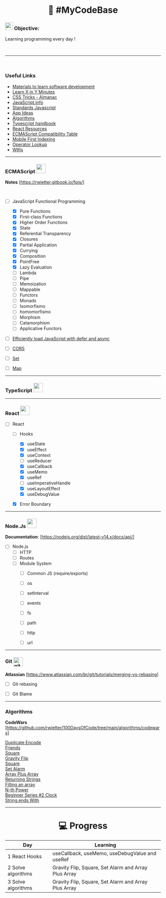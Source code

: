 
<h1 align="center">
   🚀 #MyCodeBase
</h1>



### <img src="https://img.icons8.com/cotton/64/000000/labyrinth.png" width="25"/> Objective:  

Learning programming every day !

<br/><hr/><br/>

### Useful Links

- [Materials to learn software development](https://gist.github.com/rwietter/5eea2f70f6f8461039061ad3d9efe075)
- [Learn X in Y Minutes](https://learnxinyminutes.com/)
- [CSS Tricks - Almanac](https://css-tricks.com/almanac/)
- [JavaScript.info](https://javascript.info/)
- [Standards Javascript](https://standardjs.com/rules.html)
- [App Ideas](https://github.com/florinpop17/app-ideas)
- [Algorithms](https://github.com/trekhleb/javascript-algorithms)
- [Typescript handbook](https://jorgedacostaza.gitbook.io/typescript-pt/project/compilation-context/tsconfig)
- [React Resources](https://reactresources.com/)
- [ECMAScript Compatibility Table](https://kangax.github.io/compat-table/es2016plus/)
- [Mobile First Indexing](https://developers.google.com/search/mobile-sites/mobile-first-indexing)
- [Operator Lookup](https://joshwcomeau.com/operator-lookup/)
- [Wtfjs](https://github.com/denysdovhan/wtfjs/blob/master/README-pt-br.md)


<hr>


### ECMAScript <img src="https://img.icons8.com/color/144/000000/javascript.png" width="30"/>

**Notes** [https://rwietter.gitbook.io/fpjs/]

<br/>

- [ ] JavaScript Functional Programming
  - [x] Pure Functions
  - [x] First-class Functions
  - [x] Higher Order Functions
  - [x] State
  - [x] Referential Transparency
  - [x] Closures
  - [x] Partial Application
  - [x] Currying
  - [x] Composition
  - [x] PointFree
  - [x] Lazy Evaluation
  - [ ] Lambda
  - [ ] Pipe
  - [ ] Memoization
  - [ ] Mappable
  - [ ] Functors
  - [ ] Monads
  - [ ] Isomorfismo
  - [ ] homomorfismo
  - [ ] Morphism
  - [ ] Catamorphism
  - [ ] Applicative Functors
- [ ] <a href="https://flaviocopes.com/javascript-async-defer/">Efficiently load JavaScript with defer and async</a>
- [ ] <a href="https://flaviocopes.com/cors/">CORS</a>
- [ ] <a href="#">Set</a>
- [ ] <a href="#">Map</a>


<hr>


### TypeScript <img src="https://img.icons8.com/color/144/000000/typescript.png" width="30"/>


<hr>


### React <img src="https://img.icons8.com/nolan/128/react-native.png" width="30"/>

- [ ] React
   - [ ] Hooks
      - [x] useState
      - [x] useEffect
      - [x] useContext
      - [ ] useReducer
      - [x] useCallback
      - [x] useMemo
      - [x] useRef
      - [ ] useImperativeHandle
      - [x] useLayoutEffect
      - [x] useDebugValue
   - [x] Error Boundary


<hr>


### Node.Js <img src="https://img.icons8.com/color/144/000000/nodejs.png" width="30"/>

**Documentation**: [https://nodejs.org/dist/latest-v14.x/docs/api/] <br>

- [ ] Node.js
   - [ ] HTTP
   - [ ] Routes
   - [ ] Module System
      - [ ] Common JS (require/exports)
      - [ ] os
      - [ ] setInterval
      - [ ] events
      - [ ] fs
      - [ ] path
      - [ ] http
      - [ ] url

 
<hr>


### Git <img align="center" src="https://github.githubassets.com/images/modules/logos_page/Octocat.png" alt="git" width="30"/>
 
**Atlassian** [https://www.atlassian.com/br/git/tutorials/merging-vs-rebasing]

- [ ] Git rebasing
- [ ] Git Blame


<hr>


### Algorithms

**CodeWars** [https://github.com/rwietter/100DaysOfCode/tree/main/algorithms/codewars]

<a href="https://github.com/rwietter/100DaysOfCode/blob/main/algorithms/codewars/duplicata.js">Duplicate Encode</a> <br />
<a href="https://github.com/rwietter/100DaysOfCode/blob/main/algorithms/codewars/likeFacebook.js">Friends</a> <br />
<a href="https://github.com/rwietter/100DaysOfCode/blob/2d72c5d3dc2285abc2996c27011fd95957f79fa0/algorithms/codewars/perfectSquare.js#L1">Square</a> <br />
<a href="https://www.codewars.com/kata/5f70c883e10f9e0001c89673">Gravity Flip</a> <br />
<a href="https://www.codewars.com/kata/5f70c883e10f9e0001c89673">Square</a> <br />
<a href="https://www.codewars.com/kata/568dcc3c7f12767a62000038/javascript">Set Alarm</a> <br />
<a href="https://www.codewars.com/kata/5a2be17aee1aaefe2a000151/javascript">Array Plus Array</a> <br />
<a href="https://www.codewars.com/kata/55a70521798b14d4750000a4/javascript">Returning Strings</a> <br />
<a href="https://www.codewars.com/kata/571d42206414b103dc0006a1/javascript">Filling an array</a> <br />
<a href="https://www.codewars.com/kata/57d814e4950d8489720008db/javascript">N-th Power</a> <br />
<a href="https://www.codewars.com/kata/55f9bca8ecaa9eac7100004a/javascript">Beginner Series #2 Clock</a> <br />
<a href="https://www.codewars.com/kata/51f2d1cafc9c0f745c00037d/javascript">String ends With</a> <br />


<hr>


 <h1 align="center">
   💻 Progress
</h1> 

|Day                                           | Learning                                                            |
| -------------------------------------------- | ------------------------------------------------------------------- |
| 1  React Hooks                               | useCallback, useMemo, useDebugValue and useRef                      |
| 2  Solve algorithms                          | Gravity Flip, Square, Set Alarm and Array Plus Array                |
| 3  Solve algorithms                          | Gravity Flip, Square, Set Alarm and Array Plus Array                |
